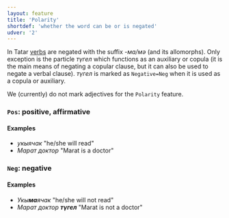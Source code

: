 ```yaml
---
layout: feature
title: 'Polarity'
shortdef: 'whether the word can be or is negated'
udver: '2'
---
```


In Tatar [verbs](tt-pos/VERB) are negated with the suffix _-ма/мә_ (and its allomorphs).
Only exception is the particle _түгел_ which functions as an auxiliary or copula
(it is the main means of negating a copular clause, but it can also be used to negate a verbal clause).
_түгел_ is marked as `Negative=Neg` when it is used as a copula or auxiliary.

We (currently) do not mark adjectives for the `Polarity` feature.

### <a name="Pos">`Pos`</a>: positive, affirmative

#### Examples

- _укыячак_ "he/she will read"
- _Марат доктор_ "Marat is a doctor"

### <a name="Neg">`Neg`</a>: negative

#### Examples

- _Укы<b>ма</b>ячак_ "he/she will not read"
- _Марат доктор <b>түгел</b>_ "Marat is not a doctor"
<!-- Interlanguage links updated Po 6. listopadu 2023, 21:42:01 CET -->
